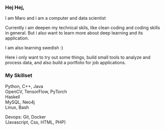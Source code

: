 ### Hej Hej,
I am Maro and i am a computer and data scientist 

Currently i am deepen my technical skils, like clean coding and coding skills in general. But i also want to learn more about deep learning and its application.

I am also learning swedish :) 

Here i only want to try out some things, build small tools to analyze and process data, and also build a portfolio for job applications.


### My Skillset

Python, C++, Java <br>
OpenCV, TensorFlow, PyTorch <br>
Haskell <br>
MySQL, Neo4j <br>
Linux, Bash <br>

Devops: Git, Docker <br>
(Javascript, Css, HTML, PHP)

